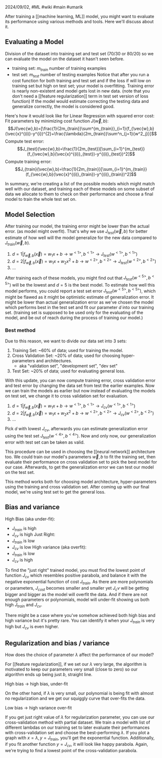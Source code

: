2024/09/02, #ML #wiki #main #umarik 

After training a [[machine learning, ML]] model, you might want to evaluate its performance using various methods and tools. Here we'll discuss about it. 
## Evaluating a Model
Division of the dataset into training set and test set (70/30 or 80/20) so we can evaluate the model on the dataset it hasn't seen before.
- training set: $m_{train}$ number of training examples
- test set: $m_{test}$ number of testing examples
Notice that after you run a cost function for both training and test set and if the loss if will low on training set but high on test set; your model is overfitting. Training error is nearly non-existent and model gets lost in new data.  (note that you don't need a [[feature regularization]] term in test set version of loss function) If the model would estimate correcting the testing data and generalize correctly, the model is considered good.

Here's how it would look like for Linear Regression with squared error cost:
Fit parameters by minimizing cost function $J(\vec{w},b)$:
$$J(\vec{w},b)=[\frac{1}{2m_{train}}\sum^{m_{train}}_{i=1}{f_{\vec{w},b}(\vec{x}^{(i)}-y^{i})^{2}+\frac{\lambda}{2m_{train}}\sum^n_{j=1}{w^2_j}}]$$
Compute test error:
$$J_{test}(\vec{w},b)=\frac{1}{2m_{test}}[\sum_{i=1}^{m_{test}}(f_{\vec{w},b}(\vec{x}^{(i)}_{test})-y^{(i)}_{test})^2]$$
Compute training error:
$$J_{train}(\vec{w},b)=\frac{1}{2m_{train}}[\sum_{i=1}^{m_{train}}(f_{\vec{w},b}(\vec{x}^{(i)}_{train})-y^{(i)}_{train})^2]$$

In summary, we're creating a list of the possible models which might match well with our dataset, and training each of these models on some subset of data we allocate to them to check on their performance and choose a final model to train the whole test set on.
## Model Selection
After training our model, the training error might be lower than the actual error. (as model might overfit). That's why we use $J_{test}(\vec{w},b)$ for better estimate of how well will the model generalize for the new data compared to $J_{train}(\vec{w},b)$. 

1. $d=1|f_{\vec{w},b}(\vec{x})=w_1x+b \rightarrow w^{<1>},b^{<1>} \rightarrow J_{test}(w^{<1>},b^{<1>})$
2. $d=2|f_{\vec{w},b}(\vec{x})=w_1x+w_2x^2+b \rightarrow w^{<2>},b^{<2>} \rightarrow J_{test}(w^{<2>},b^{<2>})$
3. $...$

After training each of these models, you might find out that $J_{test}(w^{<5>},b^{<5>})$ will be the lowest and $d=5$ is the best model. To estimate how well this model performs, you could report a test set error $J_{test}(w^{<5>},b^{<5>})$, which might be flawed as it might be optimistic estimate of generalization error. It might be lower than actual generalization error as we've chosen the model which performs best in the test set and fit our parameter $d$ into our training set. (training set is supposed to be used only for the evaluating of the model, and be out of reach during the process of training our model.)
### Best method
Due to this reason, we want to divide our data set into 3 sets:
1. Training Set: ~60% of data; used for training the model.
2. Cross Validation Set: ~20% of data; used for choosing hyper-parameters and architectures.
	- aka "validation set", "development set", "dev set"
3. Test Set:  ~20% of data; used for evaluating general loss.

With this update, you can now compute training error, cross validation error and test error by changing the data set from test the earlier examples.  Now we can train the models as earlier but now instead of evaluating the models on test set, we change it to cross validation set for evaluation.
1. $d=1|f_{\vec{w},b}(\vec{x})=w_1x+b \rightarrow w^{<1>},b^{<1>} \rightarrow J_{cv}(w^{<1>},b^{<1>})$
2. $d=2|f_{\vec{w},b}(\vec{x})=w_1x+w_2x^2+b \rightarrow w^{<2>},b^{<2>} \rightarrow J_{cv}(w^{<2>},b^{<2>})$
3. $...$

Pick $d$ with lowest $J_{cv}$, afterwards you can estimate generalization error using the test set $J_{test}(w^{<4>},b^{<4>})$. Now and only now, our generalization error with test set can be taken as valid.

This procedure can be used in choosing the [[neural network]] architecture too. We could train our model's parameters $\vec{w},b$ to fit the training set, then evaluate their performance on cross validation set to pick the best model for our case. Afterwards, to get the generalization error we can test our model on the test set. 

This method works both for choosing model architecture, hyper-parameters using the training and cross validation set. After coming up with our final model, we're using test set to get the general loss.
## Bias and variance
High Bias (aka under-fit): 
- $J_{train}$ is high
- $J_{cv}$ is high
Just Right:
- $J_{train}$ is low
- $J_{cv}$ is low
High variance (aka overfit):
- $J_{train}$ is low
- $J_{cv}$ is high

To find the "just right" trained model, you must find the lowest point of function $J_{cv}$ which resembles positive parabola, and balance it with the negative exponential function of cost $J_{train}$. As there are more polynomials or parameters, $J_{cost}$ becomes smaller and smaller yet $J_cv$ will be getting bigger and bigger as the model will overfit the data. And if there are not enough parameters or polynomials, model will under-fit showing us both high $J_{train}$ and $J_{cv}$.

There might be a case where you've somehow achieved both high bias and high variance but it's pretty rare. You can identify it when your $J_{train}$ is very high but $J_{cv}$ is even higher.
## Regularization and bias / variance
How does the choice of parameter $\lambda$ affect the performance of our model?

For [[feature regularization]], if we set our $\lambda$ very large, the algorithm is motivated to keep our parameters very small (close to zero) so our algorithm ends up being just $b$, straight line.

High bias $\rightarrow$ high bias, under-fit

On the other hand, if $\lambda$ is very small, our polynomial is being fit with almost no regularization and we get our squiggly curve that over-fits the data.

Low bias $\rightarrow$ high variance over-fit

If you get just right value of $\lambda$ for regularization parameter, you can use our cross-validation method with partial dataset. We train a model with list of different lambdas on our training set to later evaluate their performances with cross-validation set and choose the best-performing $\lambda$. If you plot a graph with $x=\lambda,y=J_{train}$, you'll get the exponential function. Additionally, if you fit another function $y=J_{cv}$, it will look like happy parabola. Again, we're trying to find a lowest point of the cross-validation parabola.


